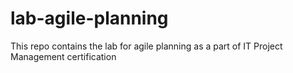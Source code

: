 # lab-agile-planning
This repo contains the lab for agile planning as a part of IT Project Management certification
